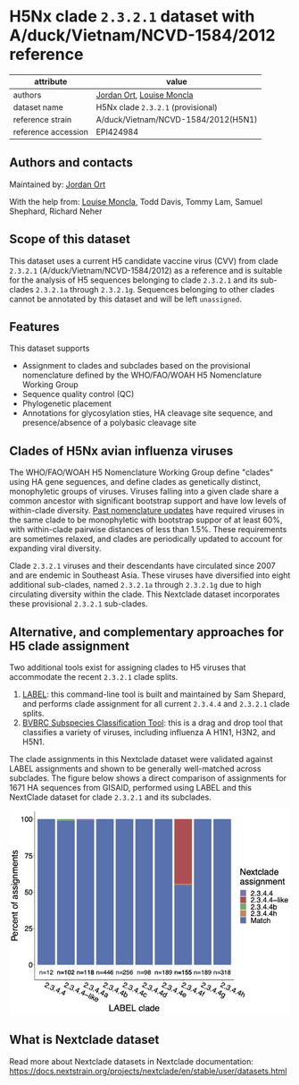 # H5Nx clade `2.3.2.1` dataset with A/duck/Vietnam/NCVD-1584/2012 reference

| attribute            | value                                    |
| -------------------- | ---------------------------------------- |
| authors              |[Jordan Ort](https://lmoncla.github.io/monclalab/team/JordanOrt/), [Louise Moncla](https://lmoncla.github.io/monclalab/team/LouiseMoncla/)|
| dataset name         | H5Nx clade `2.3.2.1` (provisional)         |
| reference strain     | A/duck/Vietnam/NCVD-1584/2012(H5N1)      |
| reference accession  | EPI424984                                |


## Authors and contacts

Maintained by: [Jordan Ort](https://lmoncla.github.io/monclalab/team/JordanOrt/)

With the help from: [Louise Moncla](https://lmoncla.github.io/monclalab/team/LouiseMoncla/), Todd Davis, Tommy Lam, Samuel Shephard, Richard Neher

## Scope of this dataset
This dataset uses a current H5 candidate vaccine virus (CVV) from clade `2.3.2.1` (A/duck/Vietnam/NCVD-1584/2012) as a reference and is suitable for the analysis of H5 sequences belonging to clade `2.3.2.1` and its sub-clades `2.3.2.1a` through `2.3.2.1g`. Sequences belonging to other clades cannot be annotated by this dataset and will be left `unassigned`.

## Features
This dataset supports

 * Assignment to clades and subclades based on the provisional nomenclature defined by the WHO/FAO/WOAH H5 Nomenclature Working Group
 * Sequence quality control (QC)
 * Phylogenetic placement
 * Annotations for glycosylation sties, HA cleavage site sequence, and presence/absence of a polybasic cleavage site

## Clades of H5Nx avian influenza viruses

The WHO/FAO/WOAH H5 Nomenclature Working Group define "clades" using HA gene seguences, and define clades as genetically distinct, monophyletic groups of viruses. Viruses falling into a given clade share a common ancestor with significant bootstrap support and have low levels of within-clade diversity. [Past nomenclature updates](https://onlinelibrary.wiley.com/doi/10.1111/irv.12324) have required viruses in the same clade to be monophyletic with bootstrap suppor of at least 60%, with within-clade pairwise distances of less than 1.5%. These requirements are sometimes relaxed, and clades are periodically updated to account for expanding viral diversity. 

Clade `2.3.2.1` viruses and their descendants have circulated since 2007 and are endemic in Southeast Asia. These viruses have diversified into eight additional sub-clades, named `2.3.2.1a` through `2.3.2.1g` due to high circulating diversity within the clade.
This Nextclade dataset incorporates these provisional `2.3.2.1` sub-clades.

## Alternative, and complementary approaches for H5 clade assignment
Two additional tools exist for assigning clades to H5 viruses that accommodate the recent `2.3.2.1` clade splits. 

1. [LABEL](https://wonder.cdc.gov/amd/flu/label/): this command-line tool is built and maintained by Sam Shepard, and performs clade assignment for all current `2.3.4.4` and `2.3.2.1` clade splits. 
2. [BVBRC Subspecies Classification Tool](https://www.bv-brc.org/app/SubspeciesClassification): this is a drag and drop tool that classifies a variety of viruses, including influenza A H1N1, H3N2, and H5N1. 

The clade assignments in this Nextclade dataset were validated against LABEL assignments and shown to be generally well-matched across subclades. The figure below shows a direct comparison of assignments for 1671 HA sequences from GISAID, performed using LABEL and this NextClade dataset for clade `2.3.2.1` and its subclades.

![Figure 1: Comparison between LABEL and Nextclade for 2.3.2.1 assignments](https://github.com/moncla-lab/h5nx-Clades/blob/main/jordan-h5-clades/testing-nextclade-datasets/2344/files/20240430_2344.png)

## What is Nextclade dataset

Read more about Nextclade datasets in Nextclade documentation: https://docs.nextstrain.org/projects/nextclade/en/stable/user/datasets.html